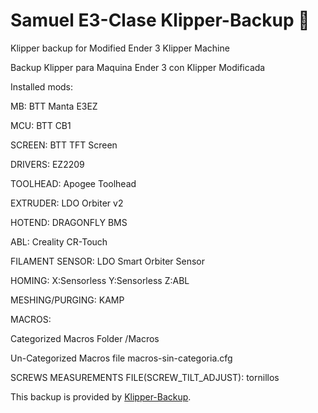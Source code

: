 # Samuel E3-Clase Klipper-Backup 💾 
Klipper backup for Modified Ender 3 Klipper Machine

Backup Klipper para Maquina Ender 3 con Klipper Modificada

Installed mods:

MB: BTT Manta E3EZ

MCU: BTT CB1

SCREEN: BTT TFT Screen

DRIVERS: EZ2209

TOOLHEAD: Apogee Toolhead

EXTRUDER: LDO Orbiter v2

HOTEND: DRAGONFLY BMS

ABL: Creality CR-Touch

FILAMENT SENSOR: LDO Smart Orbiter Sensor

HOMING:
X:Sensorless
Y:Sensorless
Z:ABL

MESHING/PURGING: KAMP

MACROS:

Categorized Macros Folder /Macros

Un-Categorized Macros file macros-sin-categoria.cfg

SCREWS MEASUREMENTS FILE(SCREW_TILT_ADJUST): tornillos


This backup is provided by [Klipper-Backup](https://github.com/Staubgeborener/klipper-backup).
